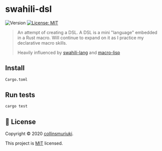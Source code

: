 # swahili-dsl
![Version](https://img.shields.io/badge/version-0.1.0-blue.svg?cacheSeconds=2592000)
[![License: MIT](https://img.shields.io/badge/License-MIT-yellow.svg)](LICENSE)

> An attempt of creating a DSL. A DSL is a mini "language" embedded in a Rust macro. Will continue to expand on it as I practice my declarative macro skills.
>
> Heavily influenced by [swahili-lang](https://github.com/malcolmkiano/swahili) and [macro-lisp](https://github.com/JunSuzukiJapan/macro-lisp)

## Install

```sh
Cargo.toml
```

## Run tests

```sh
cargo test
```

## 📝 License

Copyright © 2020 [collinsmuriuki](https://github.com/collinsmuriuki).

This project is [MIT](LICENSE) licensed.
